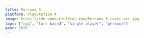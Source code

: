 ```yaml
---
title: Persona 5
platform: PlayStation 4
image: https://cdn.wonderfulfrog.com/Persona_5_cover_art.jpg
tags: ["rpg", "turn based", "single player", "persona"]
year: 2016
---
```

